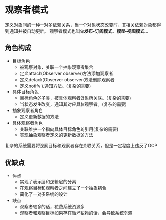 # 观察者模式
定义对象间的一种一对多依赖关系，当一个对象状态改变时，其相关依赖对象都得到通知并被自动更新。
观察者模式也叫做**发布-订阅模式**、**模型-视图模式**...
## 角色构成
- 目标角色
  - 被观察对象，关联一个抽象观察者集合
  - 定义attach(Observer observer)方法添加观察者
  - 定义detach(Observer observer)方法删除观察者
  - 定义notify(),通知方法。(复杂的需要)
- 具体目标角色
  - 目标角色的子类，被具体观察者对象所关联。(复杂的需要)
  - 当状态发生改变，通知其对应具体观察者。(复杂的需要)
- 抽象观察者角色
  - 定义更新数据的方法
- 具体观察者角色
  - 关联维护一个指向具体目标角色的引用(复杂的需要)
  - 实现抽象观察者定义的更新数据的方法

复杂的系统需要将观察目标和观察者存在关联关系，但是一定程度上违反了OCP

## 优缺点
- 优点
  - 实现了表示层和逻辑层的分离
  - 在观察目标和观察者之间建立了一个抽象耦合
  - 简化了一对多系统的设计
- 缺点
  - 观察者较多的话，花费系统资源多
  - 观察者和观察目标如果存在循坏依赖的话，会导致系统崩溃